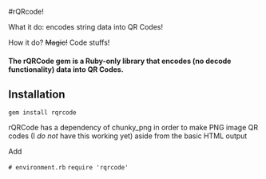 #rQRcode!

What it do: encodes string data into QR Codes!

How it do? ~~Magic!~~ Code stuffs!

#### The rQRCode gem is a Ruby-only library that encodes (no decode functionality) data into QR Codes.

## Installation

`gem install rqrcode`

rQRCode has a dependency of chunky_png in order to make PNG image QR codes (I *do not* have this working yet) aside from the basic HTML output

Add

`# environment.rb`
`require 'rqrcode'`